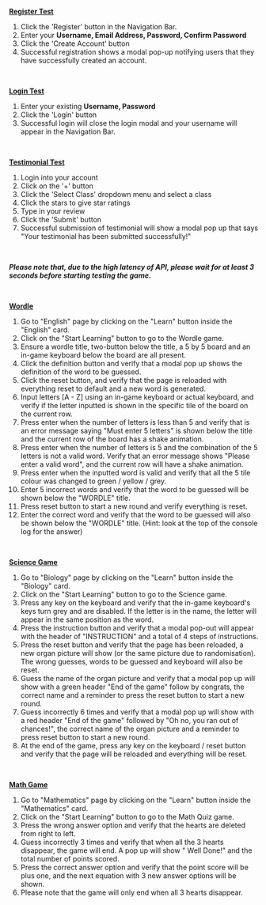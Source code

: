<ins>**Register Test**</ins>
1. Click the 'Register' button in the Navigation Bar.
2. Enter your **Username, Email Address, Password, Confirm Password**
3. Click the 'Create Account' button
4. Successful registration shows a modal pop-up notifying users that they have successfully created an account.

<br>

<ins>**Login Test**</ins>
1. Enter your existing **Username, Password**
2. Click the 'Login' button
3. Successful login will close the login modal and your username will appear in the Navigation Bar.

<br>

<ins>**Testimonial Test**</ins>
1. Login into your account
2. Click on the '+' button
3. Click the 'Select Class' dropdown menu and select a class
4. Click the stars to give star ratings
5. Type in your review
6. Click the 'Submit' button
7. Successful submission of testimonial will show a modal pop up that says "Your testimonial has been submitted successfully!"

<br>

 _**Please note that, due to the high latency of API, please wait for at least 3 seconds before starting testing the game.**_

<br>

<ins>**Wordle**</ins>
1. Go to "English" page by clicking on the "Learn" button inside the "English" card.
2. Click on the "Start Learning" button to go to the Wordle game.
3. Ensure a wordle title, two-button below the title, a 5 by 5 board and an in-game keyboard below the board are all present.
4. Click the definition button and verify that a modal pop up shows the definition of the word to be guessed.
5. Click the reset button, and verify that the page is reloaded with everything reset to default and a new word is generated.
6. Input letters [A - Z] using an in-game keyboard or actual keyboard, and verify if the letter inputted is shown in the specific tile of the board on the current row.
7. Press enter when the number of letters is less than 5 and verify that is an error message saying "Must enter 5 letters" is shown below the title and the current row of the board has a shake animation.
8. Press enter when the number of letters is 5 and the combination of the 5 letters is not a valid word. Verify that an error message shows "Please enter a valid word", and the current row will have a shake animation.
9. Press enter when the inputted word is valid and verify that all the 5 tile colour was changed to green / yellow / grey.
10. Enter 5 incorrect words and verify that the word to be guessed will be shown below the "WORDLE" title. 
11. Press reset button to start a new round and verify everything is reset.
12. Enter the correct word and verify that the word to be guessed will also be shown below the "WORDLE" title. (Hint: look at the top of the console log for the answer)



<br>

<ins>**Science Game**</ins>
1. Go to "Biology" page by clicking on the "Learn" button inside the "Biology" card.
2. Click on the "Start Learning" button to go to the Science game.
3. Press any key on the keyboard and verify that the in-game keyboard's keys turn grey and are disabled. If the letter is in the name, the letter will appear in the same position as the word.
4. Press the instruction button and verify that a modal pop-out will appear with the header of "INSTRUCTION" and a total of 4 steps of instructions.
5. Press the reset button and verify that the page has been reloaded, a new organ picture will show (or the same picture due to randomisation). The wrong guesses, words to be guessed and keyboard will also be reset.
6. Guess the name of the organ picture and verify that a modal pop up will show with a green header "End of the game" follow by congrats, the correct name and a reminder to press the reset button to start a new round.
7. Guess incorrectly 6 times and verify that a modal pop up will show with a red header "End of the game" followed by "Oh no, you ran out of chances!", the correct name of the organ picture and a reminder to press reset button to start a new round.
8. At the end of the game, press any key on the keyboard / reset button and verify that the page will be reloaded and everything will be reset.

<br>

<ins>**Math Game**</ins>
1. Go to "Mathematics" page by clicking on the "Learn" button inside the "Mathematics" card.
2. Click on the "Start Learning" button to go to the Math Quiz game.
3. Press the wrong answer option and verify that the hearts are deleted from right to left.
4. Guess incorrectly 3 times and verify that when all the 3 hearts disappear, the game will end. A pop up will show " Well Done!" and the total number of points scored.
5. Press the correct answer option and verify that the point score will be plus one, and the next equation with 3 new answer options will be shown.
6. Please note that the game will only end when all 3 hearts disappear.


<br>


